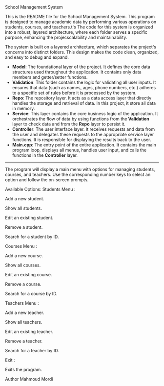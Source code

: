 School Management System

This is the README file for the School Management System. This program is designed to manage academic data by performing various operations on students, courses, and teachers.t's  The code for this system is organized into a robust, layered architecture, where each folder serves a specific purpose, enhancing the projecscalability and maintainability.

The system is built on a layered architecture, which separates the project's concerns into distinct folders. This design makes the code clean, organized, and easy to debug and expand.

* **Model**: The foundational layer of the project. It defines the core data structures used throughout the application. It contains only data members and getter/setter functions.
* **Validation**: This folder contains the logic for validating all user inputs. It ensures that data (such as names, ages, phone numbers, etc.) adheres to a specific set of rules before it is processed by the system.
* **Repo**: The repository layer. It acts as a data access layer that directly handles the storage and retrieval of data. In this project, it store all data in memory.
* **Service**: This layer contains the core business logic of the application. It orchestrates the flow of data by using functions from the **Validation** layer to check data and from the **Repo** layer to persist it.
* **Controller**: The user interface layer. It receives requests and data from the user and delegates these requests to the appropriate service layer functions. It is responsible for displaying the results back to the user.
* **Main.cpp**: The entry point of the entire application. It contains the main program loop, displays all menus, handles user input, and calls the functions in the **Controller** layer.

---

The program will display a main menu with options for managing students, courses, and teachers. Use the corresponding number keys to select an option and follow the on-screen prompts.

Available Options:
Students Menu :

Add a new student.

Show all students.

Edit an existing student.

Remove a student.

Search for a student by ID.

Courses Menu :

Add a new course.

Show all courses.

Edit an existing course.

Remove a course.

Search for a course by ID.

Teachers Menu :

Add a new teacher.

Show all teachers.

Edit an existing teacher.

Remove a teacher.

Search for a teacher by ID.

Exit :

Exits the program.

Author
Mahmoud Mordi
